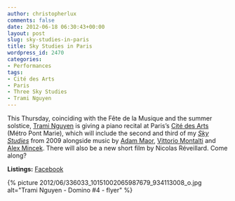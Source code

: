 ```yaml
---
author: christopherlux
comments: false
date: 2012-06-18 06:30:43+00:00
layout: post
slug: sky-studies-in-paris
title: Sky Studies in Paris
wordpress_id: 2470
categories:
- Performances
tags:
- Cité des Arts
- Paris
- Three Sky Studies
- Trami Nguyen
---
```


This Thursday, coinciding with the Fête de la Musique and the summer solstice, [Trami Nguyen](http://www.trami-nguyen.com/) is giving a piano recital at Paris’s [Cité des Arts](http://www.citedesartsparis.net/) (Métro Pont Marie), which will include the second and third of my [_Sky Studies_](http://www.chrisswithinbank.net/2009/12/three-sky-studies/) from 2009 alongside music by [Adam Maor](http://www.archipel.org/2010/index.php?top=3&sub=0&id=a5940), [Vittorio Montalti](http://www.vittoriomontalti.com/) and [Alex Mincek](http://www.alexmincek.com/). There will also be a new short film by Nicolas Réveillard. Come along?

**Listings:** [Facebook](http://www.facebook.com/events/247297432049484/)

{% picture 2012/06/336033_10151002065987679_934113008_o.jpg alt="Trami Nguyen - Domino #4 - flyer" %}
